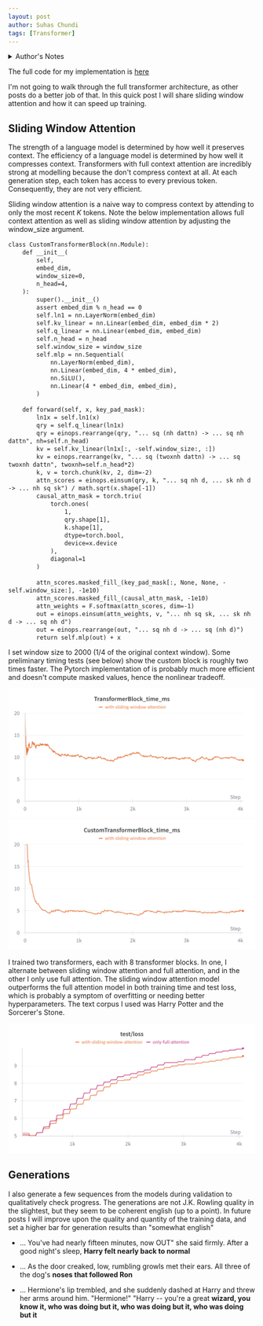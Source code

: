 ```yaml
---
layout: post
author: Suhas Chundi
tags: [Transformer]
---
```


<details>
  <summary>Author's Notes</summary>
  
  Maintaining a blog is a lot of work. I'm going to try to transition to quick posts that take a couple days to write. Also I might sprinkle in some review for myself (such as this implementation) here and there. It seems like every blog now has now has an implementation of the transformer architecture. Even though my blog is barely 3 months old and is rarely updated, I don't want to be left out. 
</details>

The full code for my implementation is [here](https://github.com/s-chundi/from_scratch)

I'm not going to walk through the full transformer architecture, as other posts do a better job of that. In this quick post I will share sliding window attention and how it can speed up training.

## Sliding Window Attention

The strength of a language model is determined by how well it preserves context. The efficiency of a language model is determined by how well it compresses context. Transformers with full context attention are incredibly strong at modelling because the don't compress context at all. At each generation step, each token has access to every previous token. Consequently, they are not very efficient.

Sliding window attention is a naive way to compress context by attending to only the most recent $K$ tokens. Note the below implementation allows full context attention as well as sliding window attention by adjusting the window_size argument.

```
class CustomTransformerBlock(nn.Module):
    def __init__(
        self,
        embed_dim,
        window_size=0,
        n_head=4,
    ):
        super().__init__()
        assert embed_dim % n_head == 0
        self.ln1 = nn.LayerNorm(embed_dim)
        self.kv_linear = nn.Linear(embed_dim, embed_dim * 2)
        self.q_linear = nn.Linear(embed_dim, embed_dim)
        self.n_head = n_head
        self.window_size = window_size
        self.mlp = nn.Sequential(
            nn.LayerNorm(embed_dim),
            nn.Linear(embed_dim, 4 * embed_dim),
            nn.SiLU(),
            nn.Linear(4 * embed_dim, embed_dim),
        )
        
    def forward(self, x, key_pad_mask):
        ln1x = self.ln1(x)
        qry = self.q_linear(ln1x)
        qry = einops.rearrange(qry, "... sq (nh dattn) -> ... sq nh dattn", nh=self.n_head)
        kv = self.kv_linear(ln1x[:, -self.window_size:, :])
        kv = einops.rearrange(kv, "... sq (twoxnh dattn) -> ... sq twoxnh dattn", twoxnh=self.n_head*2)
        k, v = torch.chunk(kv, 2, dim=-2)
        attn_scores = einops.einsum(qry, k, "... sq nh d, ... sk nh d -> ... nh sq sk") / math.sqrt(x.shape[-1])
        causal_attn_mask = torch.triu(
            torch.ones(
                1,
                qry.shape[1],
                k.shape[1],
                dtype=torch.bool,
                device=x.device
            ),
            diagonal=1
        )
        
        attn_scores.masked_fill_(key_pad_mask[:, None, None, -self.window_size:], -1e10)
        attn_scores.masked_fill_(causal_attn_mask, -1e10)
        attn_weights = F.softmax(attn_scores, dim=-1)
        out = einops.einsum(attn_weights, v, "... nh sq sk, ... sk nh d -> ... sq nh d")
        out = einops.rearrange(out, "... sq nh d -> ... sq (nh d)")
        return self.mlp(out) + x
```


I set window size to 2000 (1/4 of the original context window). Some preliminary timing tests (see below) show the custom block is roughly two times faster. The Pytorch implementation of is probably much more efficient and doesn't compute masked values, hence the nonlinear tradeoff.

<img src="/images/from-scratch/fullattn.png">
<img src="/images/from-scratch/slidingattn.png">

I trained two transformers, each with 8 transformer blocks. In one, I alternate between sliding window attention and full attention, and in the other I only use full attention. The sliding window attention model outperforms the full attention model in both training time and test loss, which is probably a symptom of overfitting or needing better hyperparameters. The text corpus I used was Harry Potter and the Sorcerer's Stone.

<img src="/images/from-scratch/testloss.png">

## Generations

I also generate a few sequences from the models during validation to qualitatively check progress. The generations are not J.K. Rowling quality in the slightest, but they seem to be coherent english (up to a point). In future posts I will improve upon the quality and quantity of the training data, and set a higher bar for generation results than "somewhat english"

* ... You've had nearly fifteen minutes, now OUT" she said firmly. After a good night's sleep, **Harry felt nearly back to normal**

* ... As the door creaked, low, rumbling growls met their ears. All three of the dog's **noses that followed Ron** 

* ... Hermione's lip trembled, and she suddenly dashed at Harry and threw her arms around him. "Hermione!" "Harry -- you're a great **wizard, you know it, who was doing but it, who was doing but it, who was doing but it**